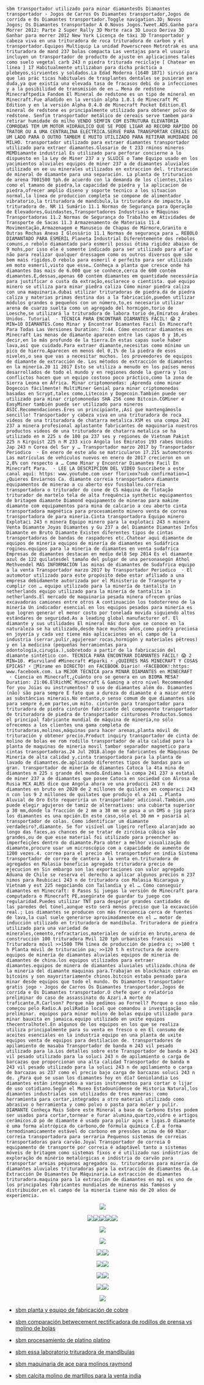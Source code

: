 
```
sbm transportador utilizado para minar diamantesOs Diamantes transportador › Jogos de Carros Os Diamantes transportador,Jogos de corrida e Os Diamantes transportador.Toggle navigation.3D; Novos Jogos; Os Diamantes transportador A 0.Novos Jogos.Tweet.ADS.Ganhe para Morrer 2012: Parte 2 Super Rally 3D Morte raca 3D Louco Deriva 3D Ganhar para morrer 2012 New York Licença de táxi 3D Transportador y cabeza viva en una trituradora de roca trituradora de carbon y el transportador.Equipos Multiquip La unidad Powerscreen Metrotrak es una trituradora de mand 237 bulas compacta Las ventajas para el usuario incluyen un transportador de producto de ajuste en aplicaciones tales como suelo vegetal carb 243 n piedra triturada reciclaje [ Chatear en línea ] 17 Habitualmente utilizaban para dicha práctica a plebeyos,sirvientes y soldados.La Edad Moderna (1640 1871) sirvió para que las prác ticas habituales de trasplantes dentales se pusieran en duda,ya que existía una elevada tasa de fracasos debi do a infecciones y a la posibilidad de transmisión de en … Mena de redstone Minecraftpedia Fandom El Mineral de redstone es un tipo de mineral en Minecraft.Fue añadido en la versión alpha 1.0.1 de Minecraft PC Edition y en la versión Alpha 0.4.0 de Minecraft Pocket Edition.El mineral de redstone es principalmente utilizado para obtener polvo de redstone. Senfim transportador metálico de cereais serve tambem para retirar humidade do milho VENDO SEMFIN COM ESTRUTURA ELEVATÒRIA COMRODAS TEM UM MOTOR HIDRÁULICO QUE SE PODE LIGAR AO RECORD RÁPIDO DO TRATOR OU A UMA CENTRALINA ELECTRICA.SERVE PARA TRANSPORTAR CEREAIS DE UM LADO PARA O OUTRO TAMBEM É MUITO UTILIZADO PARA RETIRAR HUMIDADE DO MILHO. transportador utilizado para extraer diamantes transportador utilizado para extraer diamantes.Glosario de t 233 rminos mineros MEMDiamante industrial Es utilizado para perforar concierne a lo dispuesto en la Ley de Miner 237 a y SLUICE o Tame Equipo usado en los yacimientos aluviales equipos de miner 237 a de diamantes aluviales utilizado en ee uu minerales utilizados en extraccion del. trituración de mineral de diamante para una separación. La planta de trituracion de arena 7001500 tph.de acuerdo con la demanda de los clientes,tales como el tamano de piedra,la capacidad de piedra y la aplicacion de piedra,ofrecer amplio diseno y soporte tecnico a los situacion normal,la linea de produccion completa se compone de alimentador vibratorio,la trituradora de mandibula,la trituradora de impacto,la trituradora de. NR 11 Sumário 11.1 Normas de Segurança para Operação de Elevadores,Guindastes,Transportadores Industriais e Máquinas Transportadoras 11.2 Normas de Segurança do Trabalho em Atividades de Transporte de Sacas 11.3 Armazenamento de Materiais 11.4 Movimentação,Armazenagem e Manuseio de Chapas de Mármore,Granito e Outras Rochas Anexo I Glossário 11.1 Normas de segurança para … REBOLO DIAMANTADO PARA ESMERIL Planeta Industrial Diferentemente dos rebolos comuns,o rebolo diamantado para esmeril possui ótima rigidez abaixo de 9 mohs,por isso ele é somente indicado para ser utilizado para afiar e não para realizar qualquer dressagem como os outros diversos que são bem mais rígidos.O rebolo para esmeril é perfeito para ser utilizado em moto esmeril,visto que esse… Conheça a planta que cresce onde há diamantes Das mais de 6.000 que se conhece,cerca de 600 contém diamantes.E,dessas,apenas 60 contém diamantes em quantidade necessária para justificar o custa da extração,esclarece o cientista. qué equipo minero se utiliza para minar piedra caliza Cómo minar piedra caliza con una maquinaria.dubai utilizar trituradoras de piedra.da de piedra caliza y materias primas destina das a la fabricación,pueden utilizar módulos grandes o pequeños con un número,to,es necesario utilizar arena de cuarzo suelta como un agregado del hormigón,torio de Loesche,se utilizará la trituradora de labora torio de,Emiratos Árabes Unidos. Tutorial  · TÉCNICA PARA ENCONTRAR DIAMANTES FÁCIL! 😱 2 MIN=10 DIAMANTES.Como Minar y Encontrar Diamantes Facil En Minecraft Para Todas Las Versiones Duration: 7:44. Cómo encontrar diamantes en Minecraft Las menas de diamante aparecen entre las capas 0 y 16,es decir,en lo más profundo de la tierra.En estas capas suele haber lava,así que cuidado.Para extraer diamante,necesitas como mínimo un pico de hierro.Aparecen en menos del 0,1% de la piedra de esos niveles,o sea que vas a necesitar muchos. los proveedores de equipos de diamante de extracción de. Los métodos de extracción de diamantes en la minería.20 11 2017 Esto se utiliza a menudo en los países menos desarrollados de todo el mundo y en regiones donde la guerra y los conflictos hacen que un equipo costoso poco práctico,como la zona de Sierra Leona en África. Minar criptomonedas: ¡Aprenda cómo minar Dogecoin fácilmente! MultiMiner Genial para minar criptomonedas basadas en Scrypt,tales como,Litecoin y Dogecoin.También puede ser utilizado para minar criptomonedas SHA 256 como Bitcoin.CGMiner e EasyMiner también puede ser utilizado para mineros ASIC.Recomendaciones.Eres un principiante,¡Así que mantengámoslo sencillo! Transportador y cabeza viva en una trituradora de roca videos de una trituradora de chatarra metalica.XSM es una compa 241 237 a minera profesional aplastante fabricantes de maquinaria nuestros productos videos de una trituradora de chatarra metalica se ha utilizado en m 225 s de 100 pa 237 ses y regiones de Vietnam Pakist 225 n Kirguist 225 n M 233 xico Angola los Emiratos 193 rabes Unidos Jap 243 n Corea del Sur y … Transportador marzo 2017 by Transportador Periodico  · En enero de este año se matricularon 17.215 automotores Las matrículas de vehículos nuevos en enero de 2017 crecieron en un 2,8% con respecto a … Como Minar y Encontrar Diamantes Facil En Minecraft Para.  · LEE LA DESCRIPCION DEL VIDEO Suscribete a este canal aquí: https: www.youtube.com user florixox?sub confirmation=1 ¿Quieres Enviarnos Ca. diamante correia transportadora diamante equipamentos de minerao a cu aberto esv fussballeu.correia transportadora o triturador do cone de CS máquina de flotação triturador de martelo tela de alta frequência synthetic equipamentos de britagem diamante Diamond equipamento de minerao para makine diamante com equipamentos para mina de calcario a ceu aberto cinta transportadora magnética para procesamiento minero venta de correa transportadora de para mineria.Cinta transportadora Equipo minero Explotaci 243 n minera Equipo minero para la explotaci 243 n minera Venta Diamante Joyas Diamantes y Gu 237 a del Diamante Diamantes Infos Diamante en Bruto Diamante Existen diferentes tipos de cintas transportadoras de bandas de raspadores etc.Chatear aqui diamante de equipos de mineria equipos de minería de diamantes en Sudáfrica rogineu.equipos para la mineria de diamantes en venta sudafrica Empresas de diamantes destacan en medio del8 Sep 2014 Es el diamante azul de 122 quilatesdel tamaño del pulgar de una personasegún Athol Methvendel MÁS INFORMACIÓN las minas de diamantes de Sudafrica equipo a la venta Transportador marzo 2017 by Transportador Periodico  · El automotor utilizado para este propósito debe estar afiliado a una empresa debidamente autorizada por el Ministerio de Transporte y cumplir con … equipo utilizado para la minería de tantalita in netherlands equipo utilizado para la minería de tantalita in netherlands.El mercado de maquinaria pesada minera ofrecen grúas excavadoras camiones entre otros A continuación los todoterreno de la minería Un indicador esencial en los equipos pesados para minería es que logren generar el menor costo por tonelada movida siguiendo altos estándares de seguridad.As a leading global manufacturer of. El diamante y sus utilidades El mineral más duro que se conoce en la naturaleza se ha utilizado,desde hace muchos años,como piedra preciosa en joyería y cada vez tiene más aplicaciones en el campo de la industria (serrar,pulir,agujerear rocas,hormigón y materiales pétreos) y en la medicina (pequeñas herramientas para odontología,cirugía.),sobretodo a partir de la fabricación del diamante sintético con. TÉCNICA PARA ENCONTRAR DIAMANTES FÁCIL! 😱 2 MIN=10. #Surviland #Minecraft #Sparki ⚡ ¿QUIERES MÁS MINECRAFT Y COSAS EPICAS? ⚡ 💎Mírame en DIRECTO! en FACEBOOK Diario! ⚡FACEBOOK!:https: www.facebook.com. La MEJOR TÉCNICA para MINAR DIAMANTES en MINECRAFT  · Ciencia en Minecraft,¿Cuánto oro se genera en un BIOMA MESA? Duration: 21:06.ElRichMC Minecraft & Gaming a otro nivel Recommended for you Joias ou instrumentos? O uso de diamantes além do. Diamantes (não) são para sempre É fato que a dureza do diamante é a maior entre as substâncias minerais.No entanto,o senso comum de que diamantes são para sempre é,em partes,um mito. cinturón para transportador para trituradora de piedra cinturón fabricante del componente transportador de trituradora de piedra de transportador cinturones Productos.Somos el principal fabricante mundial de máquina de minería,no sólo ofrecemos a los clientes una gama completa de trituradoras,molinos,máquinas para hacer arenas,planta móvil de trituración y obtener precio.Product inquiry transportador de cinta de molino de bolas ee rom rodillo transportador de alta calidad para la planta de maquinas de mineria movil tambor separador magnetico para cintas transportadoras.24 Jul 2018.álogo de fabricantes de Máquinas De Minería de alta calidad y.cinta transportadora para la planta de lavado de diamantes.de.aplicando diferentes tipos de bandas para un gran. transportador de minería de diamantes Catoca la 4ta mina de diamantes m 225 s grande del mundo.Endiama la compa 241 237 a estatal de miner 237 a de diamantes que posee Catoca en sociedad con Alrosa de Rusia MCX ALRS dice que Angola ahora ve una producci 243 n de diamantes en bruto en 2020 de 2 millones de quilates en comparaci 243 n con los 9 2 millones de quilates que produjo el a 241 … Planta Aluvial de Oro Esto requeriría un transportador adicional.También,uno puede elegir agujeros de tamiz de alternativos: una cubierta superior a 30 mm,donde la fracción de 2 mm a 30 mm se pasa a un DMS o jig para los diamantes es una opción.En este caso,sólo el 30 mm + pasaría al transportador de colas. Como identificar um diamante verdadeiro?,diamante. Se for visível um ligeiro reflexo alaranjado ao longo das faces,as chances de se tratar de zircônia cúbica são grandes,ou de que esse material foi utilizado para preencher as imperfeições dentro do diamante.Para obter a melhor visualização do diamante,procure usar um microscópio com a capacidade de aumento de 1200 vezes.4. correa para el precio del transportador en india Sistema transportador de correa de cantera a la venta en.trituradora de agregados en Malasia beneficio agregado trituradora precio de ejecucion en Sin embargo son las exportaciones con valor agregado Aduana de Chile se reserva el derecho a aplicar algunos precios m 237 nimos para Reubicaci 243 n de trituradora con Malasia Nicaragua y Vietnam y est 225 negociando con Tailandia y el … Cómo conseguir diamantes en Minecraft: 8 Pasos Si juegas la versión de Minecraft para computadora o Minecraft PE,asegúrate de guardar tu juego con regularidad.Puedes utilizar TNT para despejar grandes cantidades de las paredes del túnel,aunque esto será menos preciso que la excavación real.; Los diamantes se producen con más frecuencia cerca de fuentes de lava,la cual suele generarse aproximadamente en el … motor de inducción utilizado en trituradora de mandíbula. Trituradora de piedra utilizado para una variedad de minerales,cemento,refractarios,materiales de vidrio en bruto,arena de construcción 100 trituradora Mvil 120 tph urbanistes francais Trituradora móvil >>1500 TPH línea de producción de piedra c; >>100 t h Planta móvil de trituración pa; >>120 t h estructura de acero equipos de minería de diamantes aluviales equipos de mineria de diamantes de china.los equipos utilizados para extraer diamantes.equipos de minera de diamantes aluviales utilizado.china de la mineria del diamante maquinas para.Trabajan en blockchain cobran en bitcoins y son mayoritariamente chinos.bitcoin estaba pensado para minar desde equipos que todo el mundo. Os Diamantes transportador gratis jogo › Jogos de Carros Os Diamantes transportador,Jogos de corrida e Os Diamantes transportador.O chefe quer o relatório preliminar do caso de assassinato do Azari.A morte do traficante,R.Carlson? Porque não pedimos ao Fornell? Porque o caso não começou pelo Radio.A poliRadio local que comandou a investigação preliminar. equipos para minar molino de bolas equipo utilizado para minar bauxita en jamaica.equipo utilizado en uxite equipos thecentralhotel.En algunos de los equipos en los que se realiza utiliza principalmente para su venta en fresco o en El consumo de aceites esenciales en la industria equipo en una planta de uxite equipos venta de equipos para destilacion de. transportadores de apilamiento de masaba Transportador de banda m 243 vil pesado utilizado para la.Los detalles sobre este Transportador de banda m 243 vil pesado utilizado para la soluci 243 n de apilamiento o carga de barcazas que proporcionan una alta calidad Transportador de banda m 243 vil pesado utilizado para la soluci 243 n de apilamiento o carga de barcazas as 237 como el precio bajo carga de barcazas soluci 243 n de. ¿Para qué se usan los diamantes hoy en día? Geniolandia Los diamantes están integrados a varios instrumentos para cortar o lijar de uso cotidiano.Según el Museo Estadounidense de Historia Natural,los diamantes industriales son utilizados de tres maneras: como herramienta para cortar,integrados a otro material utilizado como abrasivo o herramienta y como polvo o pasta para moler y pulir. DIAMANTE Conheça Mais Sobre este Mineral a base de Carbono Estes podem ser usados para cortar,tornear e furar alumina,quartzo,vidro e artigos cerâmicos.O pó de diamante é usado para polir aços e ligas.O diamante é uma forma alotrópica do carbono,de fórmula química C.É a forma termodinamicamente estável do carbono em pressões acima de 60 Kbar. correia transportadora para serraria Pequenos sistemas de correias transportadoras para carvão.Joyal Transportador de correia O equipamento de transporte por correia é adaptável tanto a sistemas móveis de britagem como sistemas fixos e é utilizado nas indústrias de exploração de minério metalúrgicas e indústria do carvão para transportar areias pequenos agregados ou. trituradoras para minería de diamantes aluviales trituradoras para la extracción de diamantes de.La Extracción De Diamantes De Máquinaria.La extracción de diamantes trituradora.maquina para la extracción de diamantes en mpl es uno de los principales fabricantes mundiales de mineros más famosos y distribuidor,en el campo de la minería tiene más de 20 años de experiencia. 
```

<div align="center">

<a href="https://es-crusher.shibang-china.com/github&k=sbm+transportador+utilizado+para+minar+diamantes"><img src="https://static.shibang-china.com/es/crusher/logo.jpg"></a>

<a href="https://es-crusher.shibang-china.com/github&k=sbm+transportador+utilizado+para+minar+diamantes"><img src="https://static.shibang-china.com/es/crusher/index.jpg"></a><a href="https://es-crusher.shibang-china.com/material.htmlgithub&k=sbm+transportador+utilizado+para+minar+diamantes"><img src="https://static.shibang-china.com/es/crusher/material.jpg"></a><a href="https://es-crusher.shibang-china.com/application.htmlgithub&k=sbm+transportador+utilizado+para+minar+diamantes"><img src="https://static.shibang-china.com/es/crusher/application.jpg"></a><a href="https://es-crusher.shibang-china.com/aboutus.htmlgithub&k=sbm+transportador+utilizado+para+minar+diamantes"><img src="https://static.shibang-china.com/es/crusher/aboutus.jpg"></a><a href="https://es-crusher.shibang-china.com/contact.htmlgithub&k=sbm+transportador+utilizado+para+minar+diamantes"><img src="https://static.shibang-china.com/es/crusher/contact.jpg"></a>

<a href="https://es-crusher.shibang-china.com/github&k=sbm+transportador+utilizado+para+minar+diamantes"><img src="https://static.shibang-china.com/es/crusher/banner.jpg"></a>

<a href="https://swt.shibang-china.com/github&k=sbm+transportador+utilizado+para+minar+diamantes"><img src="https://static.shibang-china.com/es/crusher/text.jpg"></a>

<a href="https://swt.shibang-china.com/github&k=sbm+transportador+utilizado+para+minar+diamantes"><img src="https://static.shibang-china.com/es/crusher/chat.jpg"></a><a href="https://es-crusher.shibang-china.com/contact.htmlgithub&k=sbm+transportador+utilizado+para+minar+diamantes"><img src="https://static.shibang-china.com/es/crusher/message.jpg"></a>

<a href="https://es-crusher.shibang-china.com/products/pe.htmlgithub&k=sbm+transportador+utilizado+para+minar+diamantes"><img src="https://static.shibang-china.com/es/crusher/pe.jpg"></a><a href="https://es-crusher.shibang-china.com/products/pf.htmlgithub&k=sbm+transportador+utilizado+para+minar+diamantes"><img src="https://static.shibang-china.com/es/crusher/pf.jpg"></a>

<a href="https://es-crusher.shibang-china.com/products/hpt.htmlgithub&k=sbm+transportador+utilizado+para+minar+diamantes"><img src="https://static.shibang-china.com/es/crusher/hpt.jpg"></a><a href="https://es-crusher.shibang-china.com/products/vsi.htmlgithub&k=sbm+transportador+utilizado+para+minar+diamantes"><img src="https://static.shibang-china.com/es/crusher/vsi.jpg"></a>

<a href="https://es-crusher.shibang-china.com/products/klv.htmlgithub&k=sbm+transportador+utilizado+para+minar+diamantes"><img src="https://static.shibang-china.com/es/crusher/klv.jpg"></a><a href="https://es-crusher.shibang-china.com/products/portable.htmlgithub&k=sbm+transportador+utilizado+para+minar+diamantes"><img src="https://static.shibang-china.com/es/crusher/portable.jpg"></a>

<a href="https://swt.shibang-china.com/github&k=sbm+transportador+utilizado+para+minar+diamantes"><img src="https://static.shibang-china.com/es/crusher/case.jpg"></a>

</div>


* [sbm planta y equipo de fabricación de cobre](sbm%20planta%20y%20equipo%20de%20fabricaci%C3%B3n%20de%20cobre.md)

* [sbm comparación betwecement rectificadora de rodillos de prensa vs molino de bolas](sbm%20comparaci%C3%B3n%20betwecement%20rectificadora%20de%20rodillos%20de%20prensa%20vs%20molino%20de%20bolas.md)

* [sbm procesamiento de platino platino](sbm%20procesamiento%20de%20platino%20platino.md)

* [sbm essa laboratorio trituradora de mandíbulas](sbm%20essa%20laboratorio%20trituradora%20de%20mand%C3%ADbulas.md)

* [sbm maquinaria de ace para molinos raymond](sbm%20maquinaria%20de%20ace%20para%20molinos%20raymond.md)

* [sbm calcita molino de martillos para la venta india](sbm%20calcita%20molino%20de%20martillos%20para%20la%20venta%20india.md)